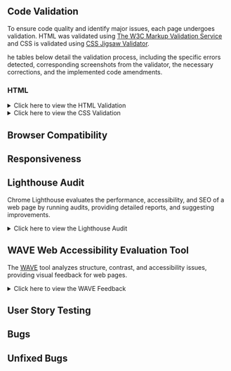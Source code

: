 ## Code Validation

To ensure code quality and identify major issues, each page undergoes validation. HTML was validated using [The W3C Markup Validation Service](https://validator.w3.org/) and CSS is validated using [CSS Jigsaw Validator](https://jigsaw.w3.org/css-validator/).

he tables below detail the validation process, including the specific errors detected, corresponding screenshots from the validator, the necessary corrections, and the implemented code amendments.

### HTML

<details>
<summary>Click here  to view the HTML Validation </summary>
 
 
 **Page** | **Screenshot** | **Changes to be made** | **Changes made** | **Final result** 
---|---|---|---|---
 Home | ![screenot](assets/images/documentation/testing/validator/index-v-before.png) | Stray div | Removed stray div | ![screenot](assets/images/documentation/testing/validator/index-v-after.png) 
 Book Now | ![screenot](assets/images/documentation/testing/validator/booking-v-before.png) | The input type was set incorrectly.  <br><br> The required attribute was duplicated, <br><br> The form method and action were written incorrectly. The form element was not closed correctly. | Changed the input type to 'text' to ensure the placeholder attribute functions correctly. <br><br> Removed the duplicate 'required' attribute. <br><br> Updated the form's method to 'GET' and set its action to 'confirmation.html'. Closed the form element correctly. | ![screenot](assets/images/documentation/testing/validator/booking-v-after.png)

- The packages page is not included in the table above as it passed the HTML validation test.

 </details>

<details>
<summary>Click here  to view the CSS Validation </summary>

| **Page**        | **Screenshot**                                                              | **Changes to be made**                               | **Changes made**                                                        | **Updated Screenshot**                                                     |
| --------------- | --------------------------------------------------------------------------- | ---------------------------------------------------- | ----------------------------------------------------------------------- | -------------------------------------------------------------------------- |
| CSS style sheet | ![screenot](assets/images/documentation/testing/validator/css-v-before.png) | Font-size and padding values / format were incorrect | Padding removed as it was not necessary and font-size value was chnaged | ![screenot](assets/images/documentation/testing/validator/css-v-after.png) |
|                 |                                                                             |                                                      |

 </details>

## Browser Compatibility

## Responsiveness

## Lighthouse Audit

Chrome Lighthouse evaluates the performance, accessibility, and SEO of a web page by running audits, providing detailed reports, and suggesting improvements.

<details>
<summary>Click here  to view the Lighthouse Audit </summary>


 </details>

## WAVE Web Accessibility Evaluation Tool

The [WAVE](https://wave.webaim.org/) tool analyzes structure, contrast, and accessibility issues, providing visual feedback for web pages.

<details>
<summary>Click here  to view the WAVE Feedback </summary>


 </details>


## User Story Testing

## Bugs

## Unfixed Bugs
